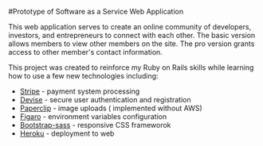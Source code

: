 #Prototype of Software as a Service Web Application

This web application serves to create an online community of developers, investors, and entrepreneurs to connect with each other. The basic version allows members to view other members on the site. The pro version grants access to other member's contact information.

This project was created to reinforce my Ruby on Rails skills while learning how to use a few new technologies including:

* [Stripe](https://github.com/stripe/stripe-ruby) - payment system processing
* [Devise](https://github.com/plataformatec/devise) - secure user authentication and registration
* [Paperclip](https://github.com/thoughtbot/paperclip) - image uploads ( implemented without AWS)
* [Figaro](https://github.com/laserlemon/figaro) - environment variables configuration
* [Bootstrap-sass](https://github.com/twbs/bootstrap-sass) - responsive CSS frameworok
* [Heroku](https://dashboard.heroku.com/) - deployment to web
